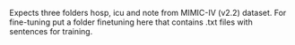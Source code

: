 Expects three folders hosp, icu and note from MIMIC-IV (v2.2) dataset.
For fine-tuning put a folder finetuning here that contains .txt files with sentences for training.